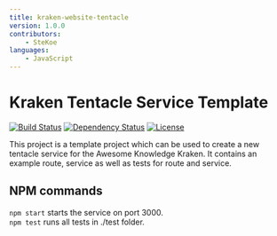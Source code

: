 ```yaml
---
title: kraken-website-tentacle
version: 1.0.0
contributors:
    - SteKoe
languages:
    - JavaScript
---
```


# Kraken Tentacle Service Template
[![Build Status](https://travis-ci.org/code-arcs/kraken-template-tentacle.svg?branch=master)](https://travis-ci.org/code-arcs/kraken-template-tentacle)
[![Dependency Status](https://david-dm.org/code-arcs/kraken-template-tentacle.svg)](https://david-dm.org/code-arcs/kraken-template-tentacle)
[![License](http://img.shields.io/:license-apache-blue.svg)](http://www.apache.org/licenses/LICENSE-2.0.html)

This project is a template project which can be used to create a new tentacle service for the Awesome Knowledge Kraken.
It contains an example route, service as well as tests for route and service. 

## NPM commands
`npm start` starts the service on port 3000.  
`npm test` runs all tests in ./test folder.
